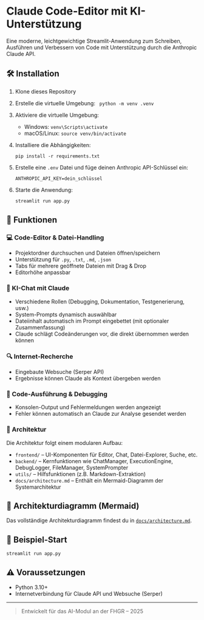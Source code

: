 # Claude Code-Editor mit KI-Unterstützung

Eine moderne, leichtgewichtige Streamlit-Anwendung zum Schreiben, Ausführen und Verbessern von Code mit Unterstützung durch die Anthropic Claude API.

## 🛠️ Installation

1. Klone dieses Repository

2. Erstelle die virtuelle Umgebung:
      ` python -m venv .venv`
2. Aktiviere die virtuelle Umgebung:
   - Windows: `venv\Scripts\activate`
   - macOS/Linux: `source venv/bin/activate`
3. Installiere die Abhängigkeiten:
   ```
   pip install -r requirements.txt
   ```
4. Erstelle eine `.env` Datei und füge deinen Anthropic API-Schlüssel ein:
   ```env
   ANTHROPIC_API_KEY=dein_schlüssel
   ```
5. Starte die Anwendung:
   ```bash
   streamlit run app.py
   ```

## 🚀 Funktionen

### 💻 Code-Editor & Datei-Handling
- Projektordner durchsuchen und Dateien öffnen/speichern
- Unterstützung für `.py`, `.txt`, `.md`, `.json`
- Tabs für mehrere geöffnete Dateien mit Drag & Drop
- Editorhöhe anpassbar

### 💬 KI-Chat mit Claude
- Verschiedene Rollen (Debugging, Dokumentation, Testgenerierung, usw.)
- System-Prompts dynamisch auswählbar
- Dateiinhalt automatisch im Prompt eingebettet (mit optionaler Zusammenfassung)
- Claude schlägt Codeänderungen vor, die direkt übernommen werden können

### 🔍 Internet-Recherche
- Eingebaute Websuche (Serper API)
- Ergebnisse können Claude als Kontext übergeben werden

### 🧪 Code-Ausführung & Debugging
- Konsolen-Output und Fehlermeldungen werden angezeigt
- Fehler können automatisch an Claude zur Analyse gesendet werden

### 🧱 Architektur
Die Architektur folgt einem modularen Aufbau:

- `frontend/` – UI-Komponenten für Editor, Chat, Datei-Explorer, Suche, etc.
- `backend/` – Kernfunktionen wie ChatManager, ExecutionEngine, DebugLogger, FileManager, SystemPrompter
- `utils/` – Hilfsfunktionen (z.B. Markdown-Extraktion)
- `docs/architecture.md` – Enthält ein Mermaid-Diagramm der Systemarchitektur

## 📂 Architekturdiagramm (Mermaid)
Das vollständige Architekturdiagramm findest du in [`docs/architecture.md`](docs/architecture.md).

## 🧪 Beispiel-Start
```bash
streamlit run app.py
```

## ⚠️ Voraussetzungen
- Python 3.10+
- Internetverbindung für Claude API und Websuche (Serper)

---

> Entwickelt für das AI-Modul an der FHGR – 2025
